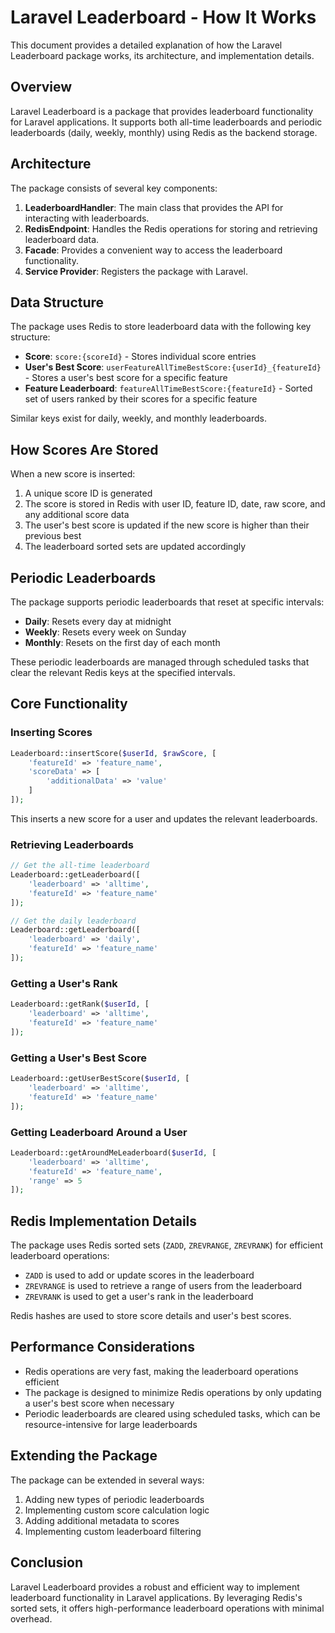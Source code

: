 # Laravel Leaderboard - How It Works

This document provides a detailed explanation of how the Laravel Leaderboard package works, its architecture, and implementation details.

## Overview

Laravel Leaderboard is a package that provides leaderboard functionality for Laravel applications. It supports both all-time leaderboards and periodic leaderboards (daily, weekly, monthly) using Redis as the backend storage.

## Architecture

The package consists of several key components:

1. **LeaderboardHandler**: The main class that provides the API for interacting with leaderboards.
2. **RedisEndpoint**: Handles the Redis operations for storing and retrieving leaderboard data.
3. **Facade**: Provides a convenient way to access the leaderboard functionality.
4. **Service Provider**: Registers the package with Laravel.

## Data Structure

The package uses Redis to store leaderboard data with the following key structure:

- **Score**: `score:{scoreId}` - Stores individual score entries
- **User's Best Score**: `userFeatureAllTimeBestScore:{userId}_{featureId}` - Stores a user's best score for a specific feature
- **Feature Leaderboard**: `featureAllTimeBestScore:{featureId}` - Sorted set of users ranked by their scores for a specific feature

Similar keys exist for daily, weekly, and monthly leaderboards.

## How Scores Are Stored

When a new score is inserted:

1. A unique score ID is generated
2. The score is stored in Redis with user ID, feature ID, date, raw score, and any additional score data
3. The user's best score is updated if the new score is higher than their previous best
4. The leaderboard sorted sets are updated accordingly

## Periodic Leaderboards

The package supports periodic leaderboards that reset at specific intervals:

- **Daily**: Resets every day at midnight
- **Weekly**: Resets every week on Sunday
- **Monthly**: Resets on the first day of each month

These periodic leaderboards are managed through scheduled tasks that clear the relevant Redis keys at the specified intervals.

## Core Functionality

### Inserting Scores

```php
Leaderboard::insertScore($userId, $rawScore, [
    'featureId' => 'feature_name',
    'scoreData' => [
        'additionalData' => 'value'
    ]
]);
```

This inserts a new score for a user and updates the relevant leaderboards.

### Retrieving Leaderboards

```php
// Get the all-time leaderboard
Leaderboard::getLeaderboard([
    'leaderboard' => 'alltime',
    'featureId' => 'feature_name'
]);

// Get the daily leaderboard
Leaderboard::getLeaderboard([
    'leaderboard' => 'daily',
    'featureId' => 'feature_name'
]);
```

### Getting a User's Rank

```php
Leaderboard::getRank($userId, [
    'leaderboard' => 'alltime',
    'featureId' => 'feature_name'
]);
```

### Getting a User's Best Score

```php
Leaderboard::getUserBestScore($userId, [
    'leaderboard' => 'alltime',
    'featureId' => 'feature_name'
]);
```

### Getting Leaderboard Around a User

```php
Leaderboard::getAroundMeLeaderboard($userId, [
    'leaderboard' => 'alltime',
    'featureId' => 'feature_name',
    'range' => 5
]);
```

## Redis Implementation Details

The package uses Redis sorted sets (`ZADD`, `ZREVRANGE`, `ZREVRANK`) for efficient leaderboard operations:

- `ZADD` is used to add or update scores in the leaderboard
- `ZREVRANGE` is used to retrieve a range of users from the leaderboard
- `ZREVRANK` is used to get a user's rank in the leaderboard

Redis hashes are used to store score details and user's best scores.

## Performance Considerations

- Redis operations are very fast, making the leaderboard operations efficient
- The package is designed to minimize Redis operations by only updating a user's best score when necessary
- Periodic leaderboards are cleared using scheduled tasks, which can be resource-intensive for large leaderboards

## Extending the Package

The package can be extended in several ways:

1. Adding new types of periodic leaderboards
2. Implementing custom score calculation logic
3. Adding additional metadata to scores
4. Implementing custom leaderboard filtering

## Conclusion

Laravel Leaderboard provides a robust and efficient way to implement leaderboard functionality in Laravel applications. By leveraging Redis's sorted sets, it offers high-performance leaderboard operations with minimal overhead.